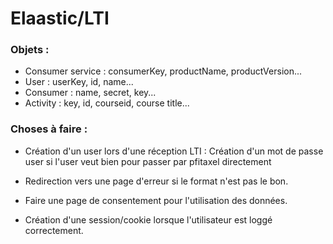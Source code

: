 # Elaastic/LTI

### Objets :

* Consumer service : consumerKey, productName, productVersion...
* User : userKey, id, name...
* Consumer : name, secret, key...
* Activity : key, id, courseid, course title...



### Choses à faire :

* Création d'un user lors d'une réception LTI : Création d'un mot de passe user si l'user veut bien pour passer par pfitaxel directement

* Redirection vers une page d'erreur si le format n'est pas le bon.
* Faire une page de consentement pour l'utilisation des données.
* Création d'une session/cookie lorsque l'utilisateur est loggé correctement.